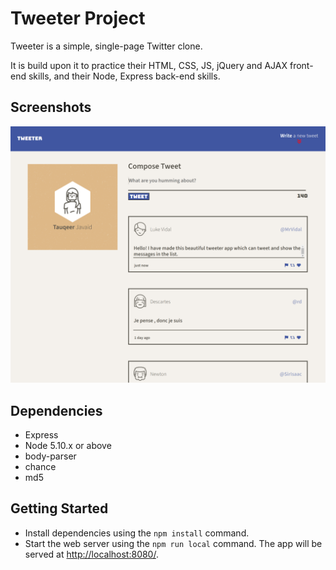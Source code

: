 # Tweeter Project

Tweeter is a simple, single-page Twitter clone.

It is build upon it to practice their HTML, CSS, JS, jQuery and AJAX front-end skills, and their Node, Express back-end skills.

## Screenshots
![Mainpage of the tweeter app - desktop version](https://github.com/tajjav/tweeter/blob/master/public/images/tweeter-desktop.png)
## Dependencies

- Express
- Node 5.10.x or above
- body-parser
- chance
- md5

## Getting Started

- Install dependencies using the `npm install` command.
- Start the web server using the `npm run local` command. The app will be served at <http://localhost:8080/>.
